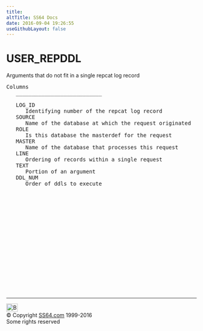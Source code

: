 ```yaml
---
title:
altTitle: SS64 Docs
date: 2016-09-04 19:26:55
useGithubLayout: false
---
```

<!-- #BeginLibraryItem "/Library/head_orad.lbi" --><!-- #EndLibraryItem --><h1>USER_REPDDL </h1><p> Arguments that do not fit in a single repcat log record </p> 
 
<pre>Columns
   ___________________________
 
   LOG_ID
      Identifying number of the repcat log record
   SOURCE
      Name of the database at which the request originated
   ROLE
      Is this database the masterdef for the request
   MASTER
      Name of the database that processes this request
   LINE
      Ordering of records within a single request
   TEXT
      Portion of an argument
   DDL_NUM
      Order of ddls to execute

</pre><!-- #BeginLibraryItem "/Library/foot_orad.lbi" --><p>
<!-- oracle-footer -->
<ins class="adsbygoogle" style="display:inline-block;width:300px;height:250px" data-ad-client="ca-pub-6140977852749469" data-ad-slot="4275490898"></ins>
<script>
(adsbygoogle = window.adsbygoogle || []).push({});
</script></p>
<hr>
<div id="bl" class="footer"><a href="USER_REPDDL.html#"><img src="../images/top.png" width="30" height="22" alt="Back to the Top"></a></div>
<div id="br" class="footer, tagline">© Copyright <a href="../index.html">SS64.com</a> 1999-2016<br>
Some rights reserved</div>
<!-- #EndLibraryItem -->

